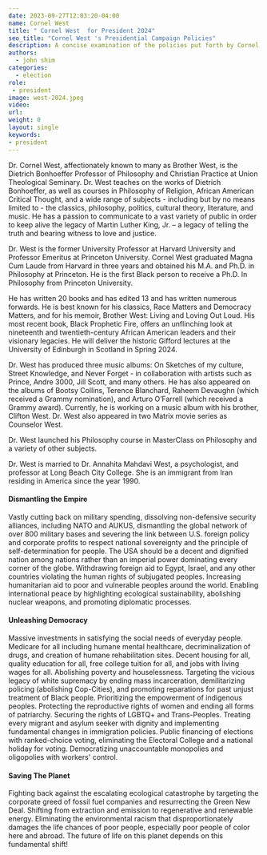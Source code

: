 ```yaml
---
date: 2023-09-27T12:03:20-04:00
name: Cornel West 
title: " Cornel West  for President 2024"
seo_title: "Cornel West 's Presidential Campaign Policies"
description: A concise examination of the policies put forth by Cornel West  during his presidential campaign.
authors:
  - john shim
categories:
  - election
role:
 - president
image: west-2024.jpeg
video:
url: 
weight: 0
layout: single
keywords:
- president
---
```


Dr. Cornel West, affectionately known to many as Brother West, is the Dietrich Bonhoeffer Professor of Philosophy and Christian Practice at Union Theological Seminary. Dr. West teaches on the works of Dietrich Bonhoeffer, as well as courses in Philosophy of Religion, African American Critical Thought, and a wide range of subjects - including but by no means limited to - the classics, philosophy, politics, cultural theory, literature, and music. He has a passion to communicate to a vast variety of public in order to keep alive the legacy of Martin Luther King, Jr. – a legacy of telling the truth and bearing witness to love and justice.

Dr. West is the former University Professor at Harvard University and Professor Emeritus at Princeton University. Cornel West graduated Magna Cum Laude from Harvard in three years and obtained his M.A. and Ph.D. in Philosophy at Princeton. He is the first Black person to receive a Ph.D. In Philosophy from Princeton University. 

He has written 20 books and has edited 13 and has written numerous forwards.  He is best known for his classics, Race Matters and Democracy Matters, and for his memoir, Brother West: Living and Loving Out Loud. His most recent book, Black Prophetic Fire, offers an unflinching look at nineteenth and twentieth-century African American leaders and their visionary legacies. He will deliver the historic Gifford lectures at the University of Edinburgh in Scotland in Spring 2024.  

Dr. West has produced three music albums: On Sketches of my culture, Street Knowledge, and Never Forget - in collaboration with artists such as Prince, Andre 3000, Jill Scott, and many others. He has also appeared on the albums of Bootsy Collins, Terence Blanchard, Raheem Devaughn (which received a Grammy nomination), and Arturo O’Farrell (which received a Grammy award). Currently, he is working on a music album with his brother, Clifton West. Dr. West also appeared in two Matrix movie series as Counselor West.

Dr. West launched his Philosophy course in MasterClass on Philosophy and a variety of other subjects. 

Dr. West is married to Dr. Annahita Mahdavi West, a psychologist, and professor at Long Beach City College. She is an immigrant from Iran residing in America since the year 1990. 

#### Dismantling the Empire
Vastly cutting back on military spending, dissolving non-defensive security alliances, including NATO and AUKUS, dismantling the global network of over 800 military bases and severing the link between U.S. foreign policy and corporate profits to respect national sovereignty and the principle of self-determination for people. The USA should be a decent and dignified nation among nations rather than an imperial power dominating every corner of the globe. Withdrawing foreign aid to Egypt, Israel, and any other countries violating the human rights of subjugated peoples. Increasing humanitarian aid to poor and vulnerable peoples around the world. Enabling international peace by highlighting ecological sustainability, abolishing nuclear weapons, and promoting diplomatic processes.

#### Unleashing Democracy
Massive investments in satisfying the social needs of everyday people. Medicare for all including humane mental healthcare, decriminalization of drugs, and creation of humane rehabilitation sites. Decent housing for all, quality education for all, free college tuition for all, and jobs with living wages for all. Abolishing poverty and houselessness. Targeting the vicious legacy of white supremacy by ending mass incarceration, demilitarizing policing (abolishing Cop-Cities), and promoting reparations for past unjust treatment of Black people. Prioritizing the empowerment of indigenous peoples. Protecting the reproductive rights of women and ending all forms of patriarchy. Securing the rights of LGBTQ+ and Trans-Peoples. Treating every migrant and asylum seeker with dignity and implementing fundamental changes in immigration policies. Public financing of elections with ranked-choice voting, eliminating the Electoral College and a national holiday for voting. Democratizing unaccountable monopolies and oligopolies with workers' control.

#### Saving The Planet
Fighting back against the escalating ecological catastrophe by targeting the corporate greed of fossil fuel companies and resurrecting the Green New Deal. Shifting from extraction and emission to regenerative and renewable energy. Eliminating the environmental racism that disproportionately damages the life chances of poor people, especially poor people of color here and abroad. The future of life on this planet depends on this fundamental shift!